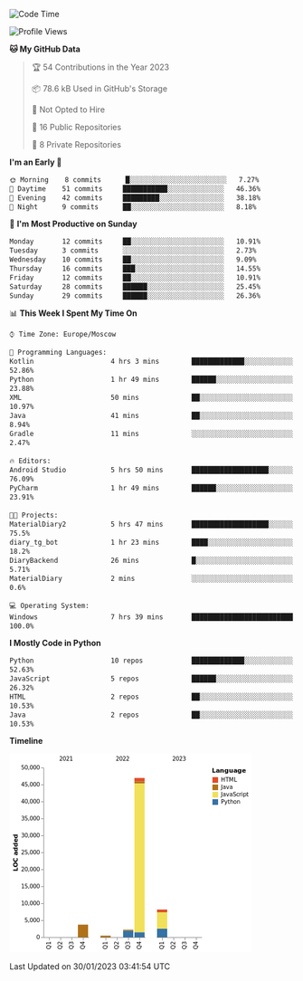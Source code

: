 <!--START_SECTION:waka-->
![Code Time](http://img.shields.io/badge/Code%20Time-7%20hrs%2039%20mins-blue)

![Profile Views](http://img.shields.io/badge/Profile%20Views-70-blue)

**🐱 My GitHub Data** 

> 🏆 54 Contributions in the Year 2023
 > 
> 📦 78.6 kB Used in GitHub's Storage 
 > 
> 🚫 Not Opted to Hire
 > 
> 📜 16 Public Repositories 
 > 
> 🔑 8 Private Repositories  
 > 
**I'm an Early 🐤** 

```text
🌞 Morning    8 commits      █░░░░░░░░░░░░░░░░░░░░░░░░   7.27% 
🌆 Daytime    51 commits     ███████████░░░░░░░░░░░░░░   46.36% 
🌃 Evening    42 commits     █████████░░░░░░░░░░░░░░░░   38.18% 
🌙 Night      9 commits      ██░░░░░░░░░░░░░░░░░░░░░░░   8.18%

```
📅 **I'm Most Productive on Sunday** 

```text
Monday       12 commits     ██░░░░░░░░░░░░░░░░░░░░░░░   10.91% 
Tuesday      3 commits      ░░░░░░░░░░░░░░░░░░░░░░░░░   2.73% 
Wednesday    10 commits     ██░░░░░░░░░░░░░░░░░░░░░░░   9.09% 
Thursday     16 commits     ███░░░░░░░░░░░░░░░░░░░░░░   14.55% 
Friday       12 commits     ██░░░░░░░░░░░░░░░░░░░░░░░   10.91% 
Saturday     28 commits     ██████░░░░░░░░░░░░░░░░░░░   25.45% 
Sunday       29 commits     ██████░░░░░░░░░░░░░░░░░░░   26.36%

```


📊 **This Week I Spent My Time On** 

```text
⌚︎ Time Zone: Europe/Moscow

💬 Programming Languages: 
Kotlin                   4 hrs 3 mins        █████████████░░░░░░░░░░░░   52.86% 
Python                   1 hr 49 mins        ██████░░░░░░░░░░░░░░░░░░░   23.88% 
XML                      50 mins             ██░░░░░░░░░░░░░░░░░░░░░░░   10.97% 
Java                     41 mins             ██░░░░░░░░░░░░░░░░░░░░░░░   8.94% 
Gradle                   11 mins             ░░░░░░░░░░░░░░░░░░░░░░░░░   2.47%

🔥 Editors: 
Android Studio           5 hrs 50 mins       ███████████████████░░░░░░   76.09% 
PyCharm                  1 hr 49 mins        ██████░░░░░░░░░░░░░░░░░░░   23.91%

🐱‍💻 Projects: 
MaterialDiary2           5 hrs 47 mins       ███████████████████░░░░░░   75.5% 
diary_tg_bot             1 hr 23 mins        ████░░░░░░░░░░░░░░░░░░░░░   18.2% 
DiaryBackend             26 mins             █░░░░░░░░░░░░░░░░░░░░░░░░   5.71% 
MaterialDiary            2 mins              ░░░░░░░░░░░░░░░░░░░░░░░░░   0.6%

💻 Operating System: 
Windows                  7 hrs 39 mins       █████████████████████████   100.0%

```

**I Mostly Code in Python** 

```text
Python                   10 repos            █████████████░░░░░░░░░░░░   52.63% 
JavaScript               5 repos             ██████░░░░░░░░░░░░░░░░░░░   26.32% 
HTML                     2 repos             ██░░░░░░░░░░░░░░░░░░░░░░░   10.53% 
Java                     2 repos             ██░░░░░░░░░░░░░░░░░░░░░░░   10.53%

```


**Timeline**

![Chart not found](https://raw.githubusercontent.com/Adlemex/Adlemex/main/charts/bar_graph.png) 


 Last Updated on 30/01/2023 03:41:54 UTC
<!--END_SECTION:waka-->
